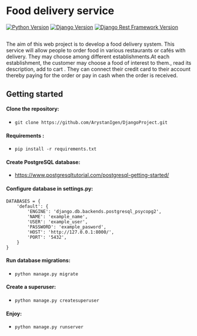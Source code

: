 # Food delivery service
[![Python Version](https://img.shields.io/badge/python-3.8.1-brightgreen.svg)](https://python.org)
[![Django Version](https://img.shields.io/badge/django-3.2-brightgreen.svg)](https://djangoproject.com)
[![Django Rest Framework Version](https://img.shields.io/badge/djangorestframework-3.12.4-brightgreen.svg)](https://www.django-rest-framework.org/)
## 
The aim of this web project is to develop a food delivery system. This service will allow people to order food in various restaurants or cafés with delivery. They may choose among different establishments.At each establishment, the customer may choose a food of interest to them., read its description, add to cart .  They can connect their credit card to their account thereby paying for the order or pay in cash when the order is received.
## Getting started
#### Clone the repository:
* `git clone https://github.com/ArystanIgen/DjangoProject.git`
#### Requirements :
* `pip install -r requirements.txt`
#### Create PostgreSQL database:
* https://www.postgresqltutorial.com/postgresql-getting-started/
#### Configure database in settings.py:
```
DATABASES = {
    'default': {
        'ENGINE': 'django.db.backends.postgresql_psycopg2',
        'NAME': 'example_name',
        'USER': 'example_user',
        'PASSWORD': 'example_pasword',
        'HOST': 'http://127.0.0.1:8000/',
        'PORT': '5432',
    }
}
```
#### Run database migrations:
* `python manage.py migrate`
#### Create a superuser:
* `python manage.py createsuperuser`
#### Enjoy:
* `python manage.py runserver`
